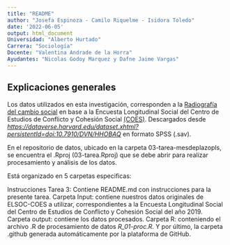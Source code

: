 ```yaml
---
title: "README"
author: "Josefa Espinoza - Camilo Riquelme - Isidora Toledo"
date: '2022-06-05'
output: html_document
Universidad: "Alberto Hurtado"
Carrera: "Sociología" 
Docente: "Valentina Andrade de la Horra" 
Ayudantes: "Nicolas Godoy Marquez y Dafne Jaime Vargas"
---
```

## Explicaciones generales

Los datos utilizados en esta investigación, corresponden a la [Radiografía del cambio social](https://drive.google.com/file/d/1Yh8KajQsmHs2X-kt5kSuliUFuBDfV5-h/view) en base a la Encuesta Longitudinal Social del Centro de Estudios de Conflicto y Cohesión Social [(COES)](https://coes.cl/encuesta-panel/). Descargados desde *https://dataverse.harvard.edu/dataset.xhtml?persistentId=doi:10.7910/DVN/HHOBAQ*
en formato SPSS (.sav).

En el repositorio de datos, ubicado en la carpeta 03-tarea-mesdeplazopls, se encuentra el .Rproj (03-tarea.Rproj) que se debe abrir para realizar procesamiento y análisis de los datos. 

Está organizado en 5 carpetas especificas:

Instrucciones Tarea 3: Contiene README.md con instrucciones para la presente tarea.
Carpeta Input: contiene nuestros datos originales de ELSOC-COES a utilizar, correspondientes a la Encuesta Longitudinal Social del Centro de Estudios de Conflicto y Cohesión Social del año 2019.
Carpeta output: contiene los datos procesados.
Carpeta R: conteniendo el archivo .R de procesamiento de datos *R_01-proc.R*.
Y por último, la carpeta .github generada automáticamente por la plataforma de GitHub.
